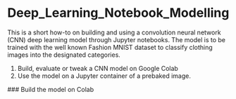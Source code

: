 # Deep_Learning_Notebook_Modelling
This is a short how-to on building and using a convolution neural network (CNN) deep learning model through Jupyter notebooks. The model is to be trained with the well known Fashion MNIST dataset to classify clothing images into the designated categories. <br>
1.  Build, evaluate or tweak a CNN model on Google Colab
2.  Use the model on a Jupyter container of a prebaked image.
<p>
### Build the model on Colab
